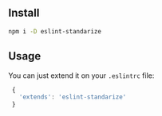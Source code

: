 ## Install

```bash
npm i -D eslint-standarize
```

## Usage

You can just extend it on your `.eslintrc` file:

```javascript
 {
   'extends': 'eslint-standarize'
 }
```

